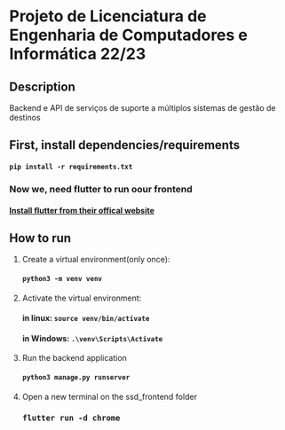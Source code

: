 # Projeto de Licenciatura de Engenharia de Computadores e Informática 22/23

## Description
Backend e API de serviços de suporte a múltiplos sistemas de gestão de destinos


## First, install dependencies/requirements
  #### `pip install -r requirements.txt`
  ### Now we, need flutter to run oour frontend
  #### [Install flutter from their offical website](https://docs.flutter.dev/get-started/install)
  


## How to run
1. Create a virtual environment(only once):

    #### `python3 -m venv venv`

2. Activate the virtual environment:


    #### in linux: `source venv/bin/activate`

    #### in Windows:  `.\venv\Scripts\Activate`
3. Run the backend application

    #### `python3 manage.py runserver`

4. Open a new terminal on the ssd_frontend folder 
    ### `flutter run -d chrome`

